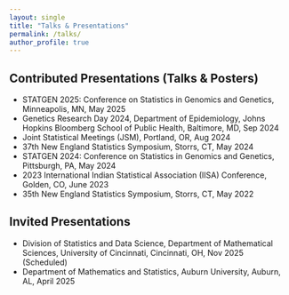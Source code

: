 ```yaml
---
layout: single
title: "Talks & Presentations"
permalink: /talks/
author_profile: true
---
```


## Contributed Presentations (Talks & Posters)
- STATGEN 2025: Conference on Statistics in Genomics and Genetics, Minneapolis, MN, May 2025
- Genetics Research Day 2024, Department of Epidemiology, Johns Hopkins Bloomberg School of Public Health, Baltimore, MD, Sep 2024
- Joint Statistical Meetings (JSM), Portland, OR, Aug 2024
- 37th New England Statistics Symposium, Storrs, CT, May 2024
- STATGEN 2024: Conference on Statistics in Genomics and Genetics, Pittsburgh, PA, May 2024
- 2023 International Indian Statistical Association (IISA) Conference, Golden, CO, June 2023
- 35th New England Statistics Symposium, Storrs, CT, May 2022

## Invited Presentations
- Division of Statistics and Data Science, Department of Mathematical Sciences, University of Cincinnati, Cincinnati, OH, Nov 2025 (Scheduled)
- Department of Mathematics and Statistics, Auburn University, Auburn, AL, April 2025
